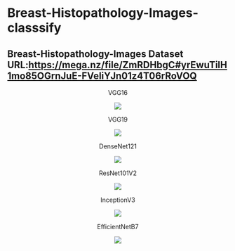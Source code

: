 # Breast-Histopathology-Images-classsify
Breast-Histopathology-Images Dataset URL:https://mega.nz/file/ZmRDHbgC#yrEwuTilH1mo85OGrnJuE-FVeIiYJn01z4T06rRoVOQ
----------------------------

<p align="center">VGG16</font></p>
<div align="center">
<img src="https://github.com/wade0125/Breast-Histopathology-Images-classsify/blob/main/img/VGG16%20predict%20confusion%20matrix.png">
</div>

<p align="center">VGG19</font></p>
<div align="center">
<img src="https://github.com/wade0125/Breast-Histopathology-Images-classsify/blob/main/img/VGG19%20predict%20confusion%20matrix.png">
</div>

<p align="center">DenseNet121</font></p>
<div align="center">
<img src="https://github.com/wade0125/Breast-Histopathology-Images-classsify/blob/main/img/DenseNet121%20predict%20confusion%20matrix.png">
</div>

<p align="center">ResNet101V2</font></p>
<div align="center">
<img src="https://github.com/wade0125/Breast-Histopathology-Images-classsify/blob/main/img/ResNet101V2%20predict%20confusion%20matrix.png">
</div>

<p align="center">InceptionV3</font></p>
<div align="center">
<img src="https://github.com/wade0125/Breast-Histopathology-Images-classsify/blob/main/img/InceptionV3%20predict%20confusion%20matrix.png">
</div>

<p align="center">EfficientNetB7</font></p>
<div align="center">
<img src="https://github.com/wade0125/Breast-Histopathology-Images-classsify/blob/main/img/EfficientNetB7%20predict%20confusion%20matrix.png">
</div>



 
